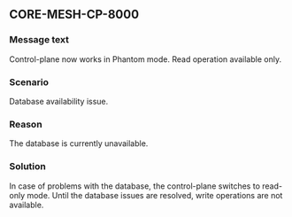 ## CORE-MESH-CP-8000
### Message text
Control-plane now works in Phantom mode. Read operation available only.

### Scenario
Database availability issue.

### Reason
The database is currently unavailable.

### Solution
In case of problems with the database, the control-plane switches to read-only mode. Until the database issues are resolved, write operations are not available.